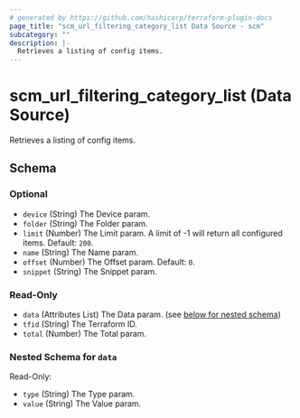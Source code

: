 ```yaml
---
# generated by https://github.com/hashicorp/terraform-plugin-docs
page_title: "scm_url_filtering_category_list Data Source - scm"
subcategory: ""
description: |-
  Retrieves a listing of config items.
---
```


# scm_url_filtering_category_list (Data Source)

Retrieves a listing of config items.



<!-- schema generated by tfplugindocs -->
## Schema

### Optional

- `device` (String) The Device param.
- `folder` (String) The Folder param.
- `limit` (Number) The Limit param. A limit of -1 will return all configured items. Default: `200`.
- `name` (String) The Name param.
- `offset` (Number) The Offset param. Default: `0`.
- `snippet` (String) The Snippet param.

### Read-Only

- `data` (Attributes List) The Data param. (see [below for nested schema](#nestedatt--data))
- `tfid` (String) The Terraform ID.
- `total` (Number) The Total param.

<a id="nestedatt--data"></a>
### Nested Schema for `data`

Read-Only:

- `type` (String) The Type param.
- `value` (String) The Value param.
